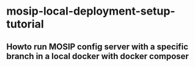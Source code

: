 # mosip-local-deployment-setup-tutorial
Howto run MOSIP config server with a specific branch in a local docker with docker composer
--------------------------------------------------------------------------------------------


